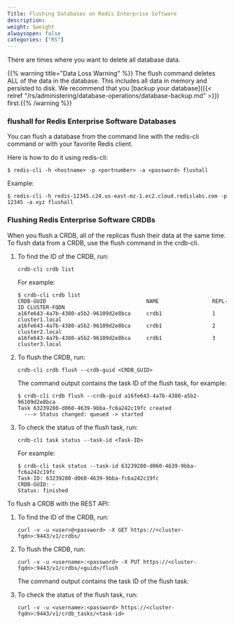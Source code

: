 ```yaml
---
Title: Flushing Databases on Redis Enterprise Software
description: 
weight: $weight
alwaysopen: false
categories: ["RS"]
---
```

There are times where you want to delete all database data.

{{% warning title="Data Loss Warning" %}} The flush command deletes ALL of the data in the database. This
includes all data in memory and persisted to disk. We recommend that you
[backup your database]({{< relref "/rs/administering/database-operations/database-backup.md" >}}) first.{{% /warning %}}

### flushall for Redis Enterprise Software Databases

You can flush a database from the command line with the redis-cli command or with
your favorite Redis client.

Here is how to do it using redis-cli:

```src
$ redis-cli -h <hostname> -p <portnumber> -a <password> flushall
```

Example:

```src
$ redis-cli -h redis-12345.c24.us-east-mz-1.ec2.cloud.redislabs.com -p 12345 -a xyz flushall
```

### Flushing Redis Enterprise Software CRDBs

When you flush a CRDB, all of the replicas flush their data at the same time.
To flush data from a CRDB, use the flush command in the crdb-cli.

1. To find the ID of the CRDB, run:

    ```src
    crdb-cli crdb list
    ```

    For example:

    ```src
    $ crdb-cli crdb list
    CRDB-GUID                                NAME                 REPL-ID CLUSTER-FQDN
    a16fe643-4a7b-4380-a5b2-96109d2e8bca     crdb1                1       cluster1.local
    a16fe643-4a7b-4380-a5b2-96109d2e8bca     crdb1                2       cluster2.local
    a16fe643-4a7b-4380-a5b2-96109d2e8bca     crdb1                3       cluster3.local
    ```

1. To flush the CRDB, run:

    ```src
    crdb-cli crdb flush --crdb-guid <CRDB_GUID>
    ```

    The command output contains the task ID of the flush task, for example:

    ```src
    $ crdb-cli crdb flush --crdb-guid a16fe643-4a7b-4380-a5b2-96109d2e8bca
    Task 63239280-d060-4639-9bba-fc6a242c19fc created
      ---> Status changed: queued -> started
    ```

1. To check the status of the flush task, run:

    ```src
    crdb-cli task status --task-id <Task-ID>
    ```

    For example:

    ```src
    $ crdb-cli task status --task-id 63239280-d060-4639-9bba-fc6a242c19fc
    Task-ID: 63239280-d060-4639-9bba-fc6a242c19fc
    CRDB-GUID: -
    Status: finished
    ```

To flush a CRDB with the REST API:

1. To find the ID of the CRDB, run:

    ```src
    curl -v -u <user>@<password> -X GET https://<cluster-fqdn>:9443/v1/crdbs/
    ```

1. To flush the CRDB, run:

    ```src
    curl -v -u <username>:<password> -X PUT https://<cluster-fqdn>:9443/v1/crdbs/<guid>/flush
    ```

    The command output contains the task ID of the flush task.

1. To check the status of the flush task, run:

    ```src
    curl -v -u <username>:<password> https://<cluster-fqdn>:9443/v1/crdb_tasks/<task-id>
    ```
